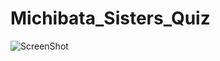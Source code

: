Michibata_Sisters_Quiz
======================
![ScreenShot](https://raw.github.com/naoyashiga/Michibata_Sisters_Quiz/master/screenshot.png)
